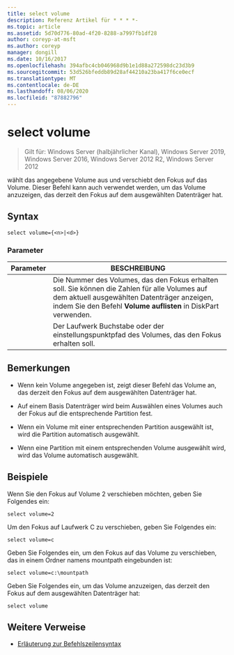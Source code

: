 ```yaml
---
title: select volume
description: Referenz Artikel für * * * *-
ms.topic: article
ms.assetid: 5d70d776-80ad-4f20-8288-a7997fb1df28
author: coreyp-at-msft
ms.author: coreyp
manager: dongill
ms.date: 10/16/2017
ms.openlocfilehash: 394afbc4cb046968d9b1e1d88a272598dc23d3b9
ms.sourcegitcommit: 53d526bfeddb89d28af44210a23ba417f6ce0ecf
ms.translationtype: MT
ms.contentlocale: de-DE
ms.lasthandoff: 08/06/2020
ms.locfileid: "87882796"
---
```

# <a name="select-volume"></a>select volume

> Gilt für: Windows Server (halbjährlicher Kanal), Windows Server 2019, Windows Server 2016, Windows Server 2012 R2, Windows Server 2012

wählt das angegebene Volume aus und verschiebt den Fokus auf das Volume. Dieser Befehl kann auch verwendet werden, um das Volume anzuzeigen, das derzeit den Fokus auf dem ausgewählten Datenträger hat.



## <a name="syntax"></a>Syntax

```
select volume={<n>|<d>}
```

### <a name="parameters"></a>Parameter

| Parameter |                                                                               BESCHREIBUNG                                                                                |
|-----------|--------------------------------------------------------------------------------------------------------------------------------------------------------------------------|
|    <n>    | Die Nummer des Volumes, das den Fokus erhalten soll. Sie können die Zahlen für alle Volumes auf dem aktuell ausgewählten Datenträger anzeigen, indem Sie den Befehl **Volume auflisten** in DiskPart verwenden. |
|    <d>    |                                                 Der Laufwerk Buchstabe oder der einstellungspunktpfad des Volumes, das den Fokus erhalten soll.                                                 |

## <a name="remarks"></a>Bemerkungen

-   Wenn kein Volume angegeben ist, zeigt dieser Befehl das Volume an, das derzeit den Fokus auf dem ausgewählten Datenträger hat.

-   Auf einem Basis Datenträger wird beim Auswählen eines Volumes auch der Fokus auf die entsprechende Partition fest.

-   Wenn ein Volume mit einer entsprechenden Partition ausgewählt ist, wird die Partition automatisch ausgewählt.

-   Wenn eine Partition mit einem entsprechenden Volume ausgewählt wird, wird das Volume automatisch ausgewählt.

## <a name="examples"></a>Beispiele
Wenn Sie den Fokus auf Volume 2 verschieben möchten, geben Sie Folgendes ein:

```
select volume=2
```

Um den Fokus auf Laufwerk C zu verschieben, geben Sie Folgendes ein:

```
select volume=c
```

Geben Sie Folgendes ein, um den Fokus auf das Volume zu verschieben, das in einem Ordner namens mountpath eingebunden ist:

```
select volume=c:\mountpath
```

Geben Sie Folgendes ein, um das Volume anzuzeigen, das derzeit den Fokus auf dem ausgewählten Datenträger hat:

```
select volume
```

## <a name="additional-references"></a>Weitere Verweise
- [Erläuterung zur Befehlszeilensyntax](command-line-syntax-key.md)




